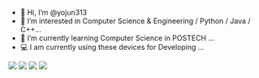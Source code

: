 - 👋 Hi, I’m @yojun313
- 👀 I’m interested in Computer Science & Engineering / Python / Java / C++...
- 🌱 I’m currently learning Computer Science in POSTECH ...
- 💻 I am currently using these devices for Developing ...

<!---
yojun313/yojun313 is a ✨ special ✨ repository because its `README.md` (this file) appears on your GitHub profile.
You can click the Preview link to take a look at your changes.
--->
<img src="https://img.shields.io/badge/Python-3776AB?style=flat-square&logo=Python&logoColor=white"/>  <img src="https://img.shields.io/badge/Node.js-339933?style=flat-square&logo=Node.js&logoColor=white"/> <a href="https://www.instagram.com/yo_jjun/" target="_blank">  <img src="https://img.shields.io/badge/Instagram-E4405F?style=flat&logo=Instagram&logoColor=white"/></a> <img src="https://img.shields.io/badge/macOS-000000?style=flat&logo=macOS&logoColor=white"/></a>
